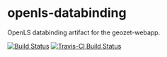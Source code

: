openls-databinding
==================

OpenLS databinding artifact for the geozet-webapp.

[![Build Status](http://gisdemo.agro.nl/jenkins/buildStatus/icon?job=openls-databinding)](http://gisdemo.agro.nl/jenkins/view/All/job/openls-databinding/)
[![Travis-CI Build Status](https://travis-ci.org/geozet/openls-databinding.png?branch=master)](https://travis-ci.org/geozet/openls-databinding)

